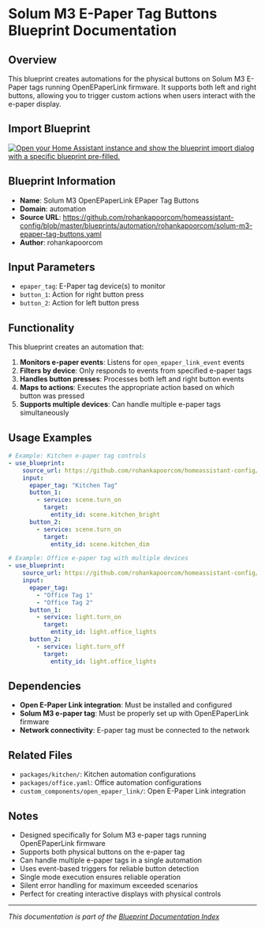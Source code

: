 # Solum M3 E-Paper Tag Buttons Blueprint Documentation

## Overview
This blueprint creates automations for the physical buttons on Solum M3 E-Paper tags running OpenEPaperLink firmware. It supports both left and right buttons, allowing you to trigger custom actions when users interact with the e-paper display.

## Import Blueprint

[![Open your Home Assistant instance and show the blueprint import dialog with a specific blueprint pre-filled.](https://my.home-assistant.io/badges/blueprint_import.svg)](https://my.home-assistant.io/redirect/blueprint_import/?blueprint_url=https%3A//github.com/rohankapoorcom/homeassistant-config/blob/master/blueprints/automation/rohankapoorcom/solum-m3-epaper-tag-buttons.yaml)

## Blueprint Information
- **Name**: Solum M3 OpenEPaperLink EPaper Tag Buttons
- **Domain**: automation
- **Source URL**: https://github.com/rohankapoorcom/homeassistant-config/blob/master/blueprints/automation/rohankapoorcom/solum-m3-epaper-tag-buttons.yaml
- **Author**: rohankapoorcom

## Input Parameters
- `epaper_tag`: E-Paper tag device(s) to monitor
- `button_1`: Action for right button press
- `button_2`: Action for left button press

## Functionality
This blueprint creates an automation that:

1. **Monitors e-paper events**: Listens for `open_epaper_link_event` events
2. **Filters by device**: Only responds to events from specified e-paper tags
3. **Handles button presses**: Processes both left and right button events
4. **Maps to actions**: Executes the appropriate action based on which button was pressed
5. **Supports multiple devices**: Can handle multiple e-paper tags simultaneously

## Usage Examples
```yaml
# Example: Kitchen e-paper tag controls
- use_blueprint:
    source_url: https://github.com/rohankapoorcom/homeassistant-config/blob/master/blueprints/automation/rohankapoorcom/solum-m3-epaper-tag-buttons.yaml
    input:
      epaper_tag: "Kitchen Tag"
      button_1:
        - service: scene.turn_on
          target:
            entity_id: scene.kitchen_bright
      button_2:
        - service: scene.turn_on
          target:
            entity_id: scene.kitchen_dim

# Example: Office e-paper tag with multiple devices
- use_blueprint:
    source_url: https://github.com/rohankapoorcom/homeassistant-config/blob/master/blueprints/automation/rohankapoorcom/solum-m3-epaper-tag-buttons.yaml
    input:
      epaper_tag: 
        - "Office Tag 1"
        - "Office Tag 2"
      button_1:
        - service: light.turn_on
          target:
            entity_id: light.office_lights
      button_2:
        - service: light.turn_off
          target:
            entity_id: light.office_lights
```

## Dependencies
- **Open E-Paper Link integration**: Must be installed and configured
- **Solum M3 e-paper tag**: Must be properly set up with OpenEPaperLink firmware
- **Network connectivity**: E-paper tag must be connected to the network

## Related Files
- `packages/kitchen/`: Kitchen automation configurations
- `packages/office.yaml`: Office automation configurations
- `custom_components/open_epaper_link/`: Open E-Paper Link integration

## Notes
- Designed specifically for Solum M3 e-paper tags running OpenEPaperLink firmware
- Supports both physical buttons on the e-paper tag
- Can handle multiple e-paper tags in a single automation
- Uses event-based triggers for reliable button detection
- Single mode execution ensures reliable operation
- Silent error handling for maximum exceeded scenarios
- Perfect for creating interactive displays with physical controls

---

*This documentation is part of the [Blueprint Documentation Index](../../../README.md)*
